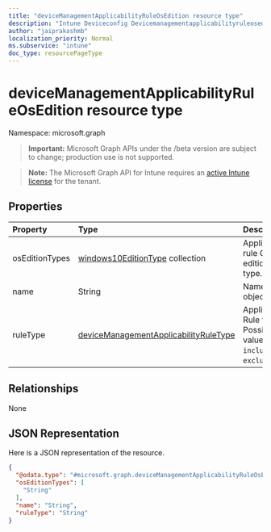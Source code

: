 ```yaml
---
title: "deviceManagementApplicabilityRuleOsEdition resource type"
description: "Intune Deviceconfig Devicemanagementapplicabilityruleosedition Resources ."
author: "jaiprakashmb"
localization_priority: Normal
ms.subservice: "intune"
doc_type: resourcePageType
---
```


# deviceManagementApplicabilityRuleOsEdition resource type

Namespace: microsoft.graph

> **Important:** Microsoft Graph APIs under the /beta version are subject to change; production use is not supported.

> **Note:** The Microsoft Graph API for Intune requires an [active Intune license](https://go.microsoft.com/fwlink/?linkid=839381) for the tenant.



## Properties
|Property|Type|Description|
|:---|:---|:---|
|osEditionTypes|[windows10EditionType](../resources/intune-deviceconfig-windows10editiontype.md) collection|Applicability rule OS edition type.|
|name|String|Name for object.|
|ruleType|[deviceManagementApplicabilityRuleType](../resources/intune-deviceconfig-devicemanagementapplicabilityruletype.md)|Applicability Rule type. Possible values are: `include`, `exclude`.|

## Relationships
None

## JSON Representation
Here is a JSON representation of the resource.
<!-- {
  "blockType": "resource",
  "@odata.type": "microsoft.graph.deviceManagementApplicabilityRuleOsEdition"
}
-->
``` json
{
  "@odata.type": "#microsoft.graph.deviceManagementApplicabilityRuleOsEdition",
  "osEditionTypes": [
    "String"
  ],
  "name": "String",
  "ruleType": "String"
}
```
